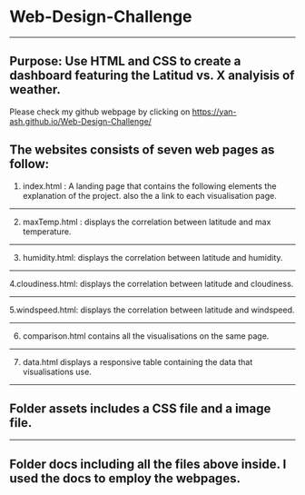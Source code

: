 # Web-Design-Challenge

---

## Purpose: Use HTML and CSS to create a dashboard featuring the Latitud vs. X analyisis of weather.

Please check my github webpage by clicking on https://yan-ash.github.io/Web-Design-Challenge/

## The websites consists of seven web pages as follow:

1. index.html : A landing page that contains the following elements the explanation of the project. also the a link to each visualisation page.

---

2. maxTemp.html : displays the correlation between latitude and max temperature.  

---

3. humidity.html: displays the correlation between latitude and humidity.  
   

---

4.cloudiness.html: displays the correlation between latitude and cloudiness.  

---

5.windspeed.html: displays the correlation between latitude and windspeed.  

---

6. comparison.html contains all the visualisations on the same page.

---

7. data.html displays a responsive table containing the data that visualisations use.
-----

## Folder assets includes a CSS file and a image file.

---

## Folder docs including all the files above inside. I used the docs to employ the webpages.
